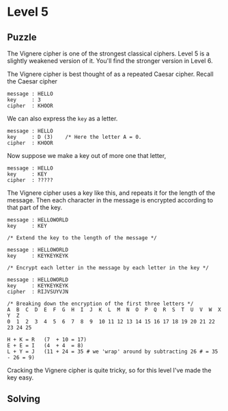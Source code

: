 # Level 5

## Puzzle

The Vignere cipher is one of the strongest classical ciphers. Level 5 is a slightly weakened version of it. You'll find the stronger version in Level 6. 

The Vignere cipher is best thought of as a repeated Caesar cipher. Recall the Caesar cipher

```
message : HELLO
key     : 3
cipher  : KHOOR
```

We can also express the `key` as a letter. 

```
message : HELLO
key     : D (3)    /* Here the letter A = 0.
cipher  : KHOOR
```

Now suppose we make a key out of more one that letter,

```
message : HELLO
key     : KEY
cipher  : ?????
```

The Vignere cipher uses a key like this, and repeats it for the length of the message. Then each character in the message is encrypted according to that part of the key.

```
message : HELLOWORLD
key     : KEY

/* Extend the key to the length of the message */

message : HELLOWORLD
key     : KEYKEYKEYK

/* Encrypt each letter in the message by each letter in the key */

message : HELLOWORLD
key     : KEYKEYKEYK
cipher  : RIJVSUYVJN

/* Breaking down the encryption of the first three letters */
A  B  C  D  E  F  G  H  I  J  K  L  M  N  O  P  Q  R  S  T  U  V  W  X  Y  Z
0  1  2  3  4  5  6  7  8  9  10 11 12 13 14 15 16 17 18 19 20 21 22 23 24 25

H + K = R   (7  + 10 = 17)
E + E = I   (4  + 4  = 8)
L + Y = J   (11 + 24 = 35 # we 'wrap' around by subtracting 26 # = 35 - 26 = 9)
```

Cracking the Vignere cipher is quite tricky, so for this level I've made the key easy.

## Solving

